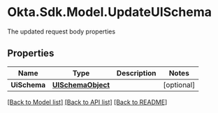 # Okta.Sdk.Model.UpdateUISchema
The updated request body properties

## Properties

Name | Type | Description | Notes
------------ | ------------- | ------------- | -------------
**UiSchema** | [**UISchemaObject**](UISchemaObject.md) |  | [optional] 

[[Back to Model list]](../README.md#documentation-for-models) [[Back to API list]](../README.md#documentation-for-api-endpoints) [[Back to README]](../README.md)


